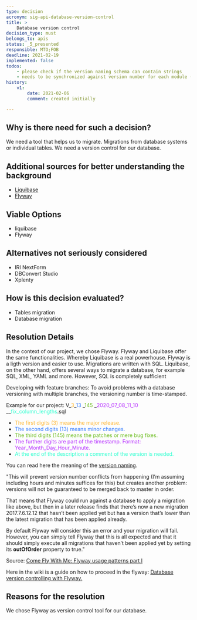 ```yaml
---
type: decision
acronym: sig-api-database-version-control
title: >
    Database version control
decision_type: must
belongs_to: apis
status: _5_presented
responsible: MTO;FOB
deadline: 2021-02-19
implemented: false
todos:
    - please check if the version naming schema can contain strings
    - needs to be synchronized against version number for each module (to be done)
history:
    v1:
        date: 2021-02-06
        comment: created initially

---
```


## Why is there need for such a decision?
We need a tool that helps us to migrate. Migrations from database systems or individual tables.
We need a version control for our database.
## Additional sources for better understanding the background

* [Liquibase](https://www.liquibase.org/)
* [Flyway](https://flywaydb.org/)


## Viable Options

* liquibase
* Flyway


## Alternatives not seriously considered
* IRI NextForm
* DBConvert Studio
* Xplenty

## How is this decision evaluated?
* Tables migration
* Database migration
 
 
## Resolution Details
In the context of our project, we chose Flyway. 
Flyway and Liquibase offer the same functionalities. Whereby Liquibase is a real powerhouse. Flyway is a ligth version and easier to use. Migrations are written with SQL. Liquibase, on the other hand, offers several ways to migrate a database, for example SQL, XML, YAML and more. However, SQL is completely sufficient 

Developing with feature branches:
To avoid problems with a database versioning with multiple branches, the versioning number is time-stamped.

Example for our project:
V_<span style="color:#ffb42b">3</span>_<span style="color:#2b76ff">13</span> _<span style="color:#6cbd1f">145</span> _<span style="color:#b42bff">2020_07_08_11_10</span> __<span style="color:#2bffcf">fix_column_lengths</span>.sql

- <span style="color:#ffb42b">The first digits (3) means the major release.</span> 
- <span style="color:#2b76ff">The second digits (13) means minor changes.</span> 
- <span style="color:#6cbd1f">The third digits (145) means the patches or mere bug fixes.</span> 
- <span style="color:#b42bff">The further digits are part of the timestamp. Format: Year_Month_Day_Hour_Minute.</span> 
- <span style="color:#2bffcf">At the end of the description a comment of the version is needed.</span>

You can read here the meaning of the [version naming](https://flywaydb.org/documentation/concepts/migrations.html#naming). 

"This will prevent version number conflicts from happening (I’m assuming including hours and minutes suffices for this) but creates another problem: versions will not be guaranteed to be merged back to master in order.

That means that Flyway could run against a database to apply a migration like above, but then in a later release finds that there’s now a new migration 2017.7.6.12.12 that hasn’t been applied yet but has a version that’s lower than the latest migration that has been applied already.

By default Flyway will consider this an error and your migration will fail. However, you can simply tell Flyway that this is all expected and that it should simply execute all migrations that haven’t been applied yet by setting its **outOfOrder** property to true."

Source: [Come Fly With Me: Flyway usage patterns part I](https://blog.trifork.com/2018/08/17/come-fly-with-me-flyway-usage-patterns-part-i/)

Here in the wiki is a guide on how to proceed in the flyway:
[Database version controlling with Flyway.](https://github.com/EVATool/evatool-backend/wiki/Database-version-controlling-with-Flyway)

## Reasons for the resolution
We chose Flyway as version control tool for our database.


